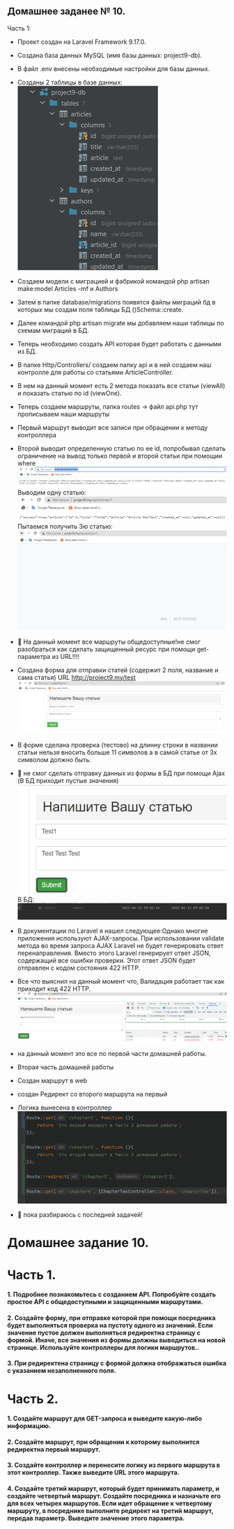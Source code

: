 ## Домашнее заданее № 10.

Часть 1:

- Проект создан на Laravel Framework 9.17.0.
- Создана база данных MySQL (имя базы данных: project9-db).
- В файл .env внесены необходимые настройки для базы данных.
- Созданы 2 таблицы в базе данных:
  ![img_1.png](img_1.png)
- Создаем модели с миграцией и фабрикой командой php artisan make:model Articles -mf и Authors
- Затем в папке database/migrations появятся файлы миграций бд в которых мы создам поля таблицы БД ()Schema::create.
- Далее командой php artisan migrate мы добавляем наши таблицы по схемам миграций в БД.
- Теперь необходимо создать API которая будет работать с данными из БД.
- В папке Http/Controllers/ создаем папку api и в ней создаем наш контролле для работы со статьями ArticleController.
- В нем на данный момент есть 2 метода показать все статьи (viewAll) и показать статью по id (viewOne).
- Теперь создаем маршруты, папка routes -> файл api.php тут прописываем наши маршруты
- Первый маршрут выводит все записи при обращении к методу контроллера
- Второй выводит определенную статью по ее id, попробывал сделать ограничение на вывод только первой и второй статьи при помощии where
![img_3.png](img_3.png)
Выводим одну статью:
![img_4.png](img_4.png)
Пытаемся получить 3ю статью:
![img_5.png](img_5.png)
- 🛑 На данный момент все маршруты общедоступные!не смог разобраться как сделать защищенный ресурс при помощи get-параметра из URL!!!!
- Создана форма для отправки статей (содержит 2 поля, название и сама статья) URL http://project9.my/test
![img_6.png](img_6.png)
- В форме сделана проверка (тестово) на длинну строки в названии статьи нельзя вносить больше 11 символов а в самой статье от 3х символом должно быть.
- 🛑 не смог сделать отправку данных из формы в БД при помощи Ajax (В БД приходит пустые значения)
![img_7.png](img_7.png)
В БД:
![img_8.png](img_8.png)
- В документации по Laravel я нашел следующее:Однако многие приложения используют AJAX-запросы. При использовании validate метода во время запроса AJAX Laravel не будет генерировать ответ перенаправления. Вместо этого Laravel генерирует ответ JSON, содержащий все ошибки проверки. Этот ответ JSON будет отправлен с кодом состояния 422 HTTP.
- Все что выяснил на данный момент что, Валидация работает так как приходит код 422 HTTP.
![img_9.png](img_9.png)
- на данный момент это все по первой части домашней работы.

- Вторая часть домашней работы
- Создан маршрут в web 
- создан Редирект со второго маршрута на первый
- Логика вынесена в контроллер
![img_10.png](img_10.png)
- 🛑 пока разбираюсь с последней задачей!





# Домашнее задание 10.

# Часть 1.

#### 1. Подробнее познакомьтесь с созданием API. Попробуйте создать простое API c общедоступными и защищенными маршрутами.

#### 2. Создайте форму, при отправке которой при помощи посредника будет выполняться проверка на пустоту одного из значений. Если значение пустое должен выполняться редиректна страницу с формой. Иначе, все значения из формы должны выводиться на новой странице. Используйте контроллеры для логики маршрутов..

#### 3. При редиректена страницу с формой должна отображаться ошибка с указанием незаполненного поля.

# Часть 2.

#### 1. Создайте маршрут для GET-запроса и выведите какую-либо информацию.

#### 2. Создайте маршрут, при обращении к которому выполнится редиректна первый маршрут.

#### 3. Создайте контроллер и перенесите логику из первого маршрута в этот контроллер. Также выведите URL этого маршрута.

#### 4. Создайте третий маршрут, который будет принимать параметр, и создайте четвертый маршрут. Создайте посредника и назначьте его для всех четырех маршрутов. Если идет обращение к четвертому маршруту, в посреднике выполните редирект на третий маршрут, передав параметр. Выведите значение этого параметра.



 
